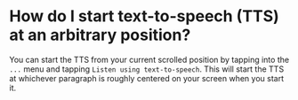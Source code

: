 # How do I start text-to-speech (TTS) at an arbitrary position?

You can start the TTS from your current scrolled position by tapping into the `...` menu and tapping `Listen using text-to-speech`. This will start the TTS at whichever paragraph is roughly centered on your screen when you start it.
